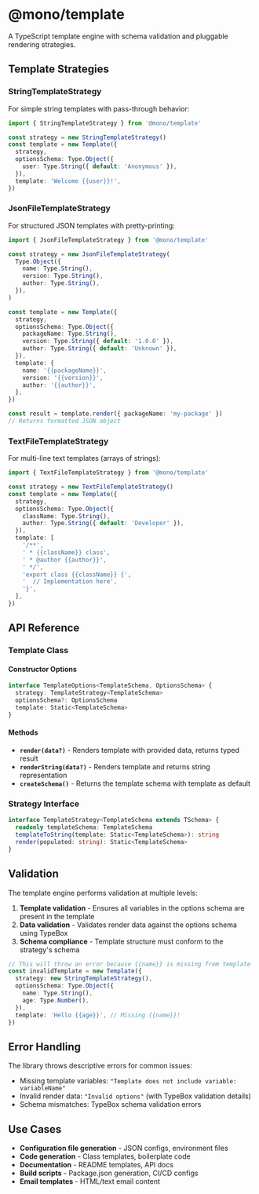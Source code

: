 # @mono/template

A TypeScript template engine with schema validation and pluggable rendering strategies.

## Template Strategies

### StringTemplateStrategy

For simple string templates with pass-through behavior:

```typescript
import { StringTemplateStrategy } from '@mono/template'

const strategy = new StringTemplateStrategy()
const template = new Template({
  strategy,
  optionsSchema: Type.Object({
    user: Type.String({ default: 'Anonymous' }),
  }),
  template: 'Welcome {{user}}!',
})
```

### JsonFileTemplateStrategy

For structured JSON templates with pretty-printing:

```typescript
import { JsonFileTemplateStrategy } from '@mono/template'

const strategy = new JsonFileTemplateStrategy(
  Type.Object({
    name: Type.String(),
    version: Type.String(),
    author: Type.String(),
  }),
)

const template = new Template({
  strategy,
  optionsSchema: Type.Object({
    packageName: Type.String(),
    version: Type.String({ default: '1.0.0' }),
    author: Type.String({ default: 'Unknown' }),
  }),
  template: {
    name: '{{packageName}}',
    version: '{{version}}',
    author: '{{author}}',
  },
})

const result = template.render({ packageName: 'my-package' })
// Returns formatted JSON object
```

### TextFileTemplateStrategy

For multi-line text templates (arrays of strings):

```typescript
import { TextFileTemplateStrategy } from '@mono/template'

const strategy = new TextFileTemplateStrategy()
const template = new Template({
  strategy,
  optionsSchema: Type.Object({
    className: Type.String(),
    author: Type.String({ default: 'Developer' }),
  }),
  template: [
    '/**',
    ' * {{className}} class',
    ' * @author {{author}}',
    ' */',
    'export class {{className}} {',
    '  // Implementation here',
    '}',
  ],
})
```

## API Reference

### Template Class

#### Constructor Options

```typescript
interface TemplateOptions<TemplateSchema, OptionsSchema> {
  strategy: TemplateStrategy<TemplateSchema>
  optionsSchema?: OptionsSchema
  template: Static<TemplateSchema>
}
```

#### Methods

- **`render(data?)`** - Renders template with provided data, returns typed result
- **`renderString(data?)`** - Renders template and returns string representation
- **`createSchema()`** - Returns the template schema with template as default

### Strategy Interface

```typescript
interface TemplateStrategy<TemplateSchema extends TSchema> {
  readonly templateSchema: TemplateSchema
  templateToString(template: Static<TemplateSchema>): string
  render(populated: string): Static<TemplateSchema>
}
```

## Validation

The template engine performs validation at multiple levels:

1. **Template validation** - Ensures all variables in the options schema are present in the template
2. **Data validation** - Validates render data against the options schema using TypeBox
3. **Schema compliance** - Template structure must conform to the strategy's schema

```typescript
// This will throw an error because {{name}} is missing from template
const invalidTemplate = new Template({
  strategy: new StringTemplateStrategy(),
  optionsSchema: Type.Object({
    name: Type.String(),
    age: Type.Number(),
  }),
  template: 'Hello {{age}}', // Missing {{name}}!
})
```

## Error Handling

The library throws descriptive errors for common issues:

- Missing template variables: `"Template does not include variable: variableName"`
- Invalid render data: `"Invalid options"` (with TypeBox validation details)
- Schema mismatches: TypeBox schema validation errors

## Use Cases

- **Configuration file generation** - JSON configs, environment files
- **Code generation** - Class templates, boilerplate code
- **Documentation** - README templates, API docs
- **Build scripts** - Package.json generation, CI/CD configs
- **Email templates** - HTML/text email content
